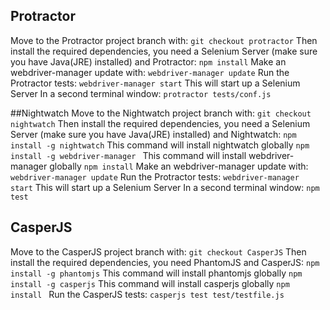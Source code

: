 

## Protractor
Move to the Protractor project branch with:
    ```git checkout protractor```
Then install the required dependencies, you need a Selenium Server (make sure you have Java(JRE) installed) and Protractor:
    ```npm install```
Make an webdriver-manager update with:
    ```webdriver-manager update```
Run the Protractor tests:
    ```webdriver-manager start```
    This will start up a Selenium Server
    In a second terminal window:
    ```protractor tests/conf.js```

 ##Nightwatch
 Move to the Nightwatch project branch with:
    ```git checkout nightwatch```
Then install the required dependencies, you need a Selenium Server (make sure you have Java(JRE) installed) and Nightwatch:
    ```npm install -g nightwatch```
    This command will install nightwatch globally
    ```npm install -g webdriver-manager ```
    This command will install webdriver-manager globally
    ```npm install```
Make an webdriver-manager update with:
    ```webdriver-manager update```
Run the Protractor tests:
    ```webdriver-manager start```
    This will start up a Selenium Server
    In a second terminal window:
    ```npm test```

## CasperJS
Move to the CasperJS project branch with:
    ```git checkout CasperJS```
Then install the required dependencies, you need PhantomJS and CasperJS:
    ```npm install -g phantomjs```
    This command will install phantomjs globally
    ```npm install -g casperjs```
    This command will install casperjs globally
    ```npm install ```
Run the CasperJS tests: 
    ```casperjs test test/testfile.js```

